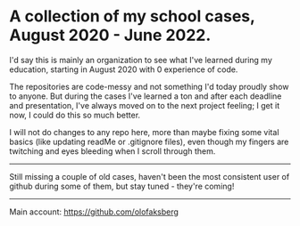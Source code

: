 # A collection of my school cases, August 2020 - June 2022.

I'd say this is mainly an organization to see what I've learned during my education, starting in August 2020 with 0 experience of code.

The repositories are code-messy and not something I'd today proudly show to anyone. But during the cases I've learned a ton and after each deadline and presentation, I've always moved on to the next project feeling; I get it now, I could do this so much better.

I will not do changes to any repo here, more than maybe fixing some vital basics (like updating readMe or .gitignore files), even though my fingers are twitching and eyes bleeding when I scroll through them.

---

Still missing a couple of old cases, haven't been the most consistent user of github during some of them, but stay tuned - they're coming!

---

Main account: https://github.com/olofaksberg

